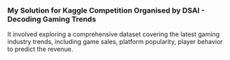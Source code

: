 ### My Solution for Kaggle Competition Organised by DSAI - Decoding Gaming Trends
It involved exploring a comprehensive dataset covering the latest gaming industry trends, including game sales, platform popularity, player behavior to predict the revenue.
